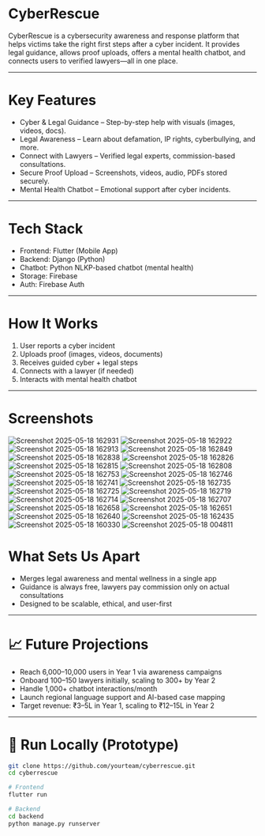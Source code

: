 #  CyberRescue

CyberRescue is a cybersecurity awareness and response platform that helps victims take the right first steps after a cyber incident. It provides legal guidance, allows proof uploads, offers a mental health chatbot, and connects users to verified lawyers—all in one place.

---

#  Key Features

-  Cyber & Legal Guidance – Step-by-step help with visuals (images, videos, docs).
-  Legal Awareness – Learn about defamation, IP rights, cyberbullying, and more.
-  Connect with Lawyers – Verified legal experts, commission-based consultations.
-  Secure Proof Upload – Screenshots, videos, audio, PDFs stored securely.
-  Mental Health Chatbot – Emotional support after cyber incidents.

---

#  Tech Stack

- Frontend: Flutter (Mobile App)
- Backend: Django (Python)
- Chatbot: Python NLKP-based chatbot (mental health)
- Storage: Firebase 
- Auth: Firebase Auth 

---
#  How It Works

1. User reports a cyber incident
2. Uploads proof (images, videos, documents)
3. Receives guided cyber + legal steps
4. Connects with a lawyer (if needed)
5. Interacts with mental health chatbot

---
#  Screenshots

![Screenshot 2025-05-18 162931](https://github.com/user-attachments/assets/cc6353f9-ad2c-46b3-9858-aefee03a4dab)
![Screenshot 2025-05-18 162922](https://github.com/user-attachments/assets/3255ec2d-f33e-46c0-9b41-1ea2cd3cd1e1)
![Screenshot 2025-05-18 162913](https://github.com/user-attachments/assets/9ff69e96-c664-49b9-8981-e68d7e786860)
![Screenshot 2025-05-18 162849](https://github.com/user-attachments/assets/308900e6-b79e-410c-9254-a6bb6ea00d91)
![Screenshot 2025-05-18 162838](https://github.com/user-attachments/assets/a7111a80-9301-420a-bba4-5abbd520afb3)
![Screenshot 2025-05-18 162826](https://github.com/user-attachments/assets/f341cef1-01d1-4099-87f6-126d6b28dc7c)
![Screenshot 2025-05-18 162815](https://github.com/user-attachments/assets/420d6f5f-0ced-4b40-8a14-812d5cf392ef)
![Screenshot 2025-05-18 162808](https://github.com/user-attachments/assets/86f667b7-dd10-42a0-9eb7-cc5b89c8f8cf)
![Screenshot 2025-05-18 162753](https://github.com/user-attachments/assets/8313e5c5-52e8-49a4-8450-c6449064ed66)
![Screenshot 2025-05-18 162746](https://github.com/user-attachments/assets/8e45b2aa-4bba-431e-8a16-f6e8692ceafc)
![Screenshot 2025-05-18 162741](https://github.com/user-attachments/assets/d202e267-89b6-472a-b644-2215f971be71)
![Screenshot 2025-05-18 162735](https://github.com/user-attachments/assets/c28833fe-2117-44c1-ae51-e894fa659a66)
![Screenshot 2025-05-18 162725](https://github.com/user-attachments/assets/24cb110f-44df-4062-82af-5df386cbf82b)
![Screenshot 2025-05-18 162719](https://github.com/user-attachments/assets/82625d3c-1654-4da3-a481-a225fd0e5eab)
![Screenshot 2025-05-18 162714](https://github.com/user-attachments/assets/d83b095e-138d-43ef-8c8a-5d4dff62ccbf)
![Screenshot 2025-05-18 162707](https://github.com/user-attachments/assets/e12cce98-78e4-44ae-b35b-d9537a8dbfa8)
![Screenshot 2025-05-18 162658](https://github.com/user-attachments/assets/63e52e83-a76a-410b-a243-cab2744720fe)
![Screenshot 2025-05-18 162651](https://github.com/user-attachments/assets/7ddec36d-2e34-4377-a582-9411bfcba0cd)
![Screenshot 2025-05-18 162640](https://github.com/user-attachments/assets/2c16d74e-4b79-4623-adc2-fe9409df928e)
![Screenshot 2025-05-18 162435](https://github.com/user-attachments/assets/4013a8f9-a5cd-4c3d-bcac-b5856fec42dd)
![Screenshot 2025-05-18 160330](https://github.com/user-attachments/assets/516be73e-6c57-4707-a54a-90b540d685b2)
![Screenshot 2025-05-18 004811](https://github.com/user-attachments/assets/2377460f-1931-49ae-bd65-ecab00b5d920)




#  What Sets Us Apart

- Merges legal awareness and mental wellness in a single app
- Guidance is always free, lawyers pay commission only on actual consultations
- Designed to be scalable, ethical, and user-first

---

# 📈 Future Projections

- Reach 6,000–10,000 users in Year 1 via awareness campaigns
- Onboard 100–150 lawyers initially, scaling to 300+ by Year 2
- Handle 1,000+ chatbot interactions/month
- Launch regional language support and AI-based case mapping
- Target revenue: ₹3–5L in Year 1, scaling to ₹12–15L in Year 2

---

# 🏁 Run Locally (Prototype)

```bash
git clone https://github.com/yourteam/cyberrescue.git
cd cyberrescue

# Frontend
flutter run

# Backend
cd backend
python manage.py runserver


